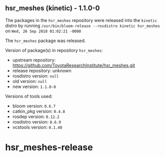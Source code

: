 ## hsr_meshes (kinetic) - 1.1.0-0

The packages in the `hsr_meshes` repository were released into the `kinetic` distro by running `/usr/bin/bloom-release --rosdistro kinetic hsr_meshes` on `Wed, 26 Sep 2018 01:02:21 -0000`

The `hsr_meshes` package was released.

Version of package(s) in repository `hsr_meshes`:

- upstream repository: https://github.com/ToyotaResearchInstitute/hsr_meshes.git
- release repository: unknown
- rosdistro version: `null`
- old version: `null`
- new version: `1.1.0-0`

Versions of tools used:

- bloom version: `0.6.7`
- catkin_pkg version: `0.4.8`
- rosdep version: `0.12.2`
- rosdistro version: `0.6.9`
- vcstools version: `0.1.40`


# hsr_meshes-release